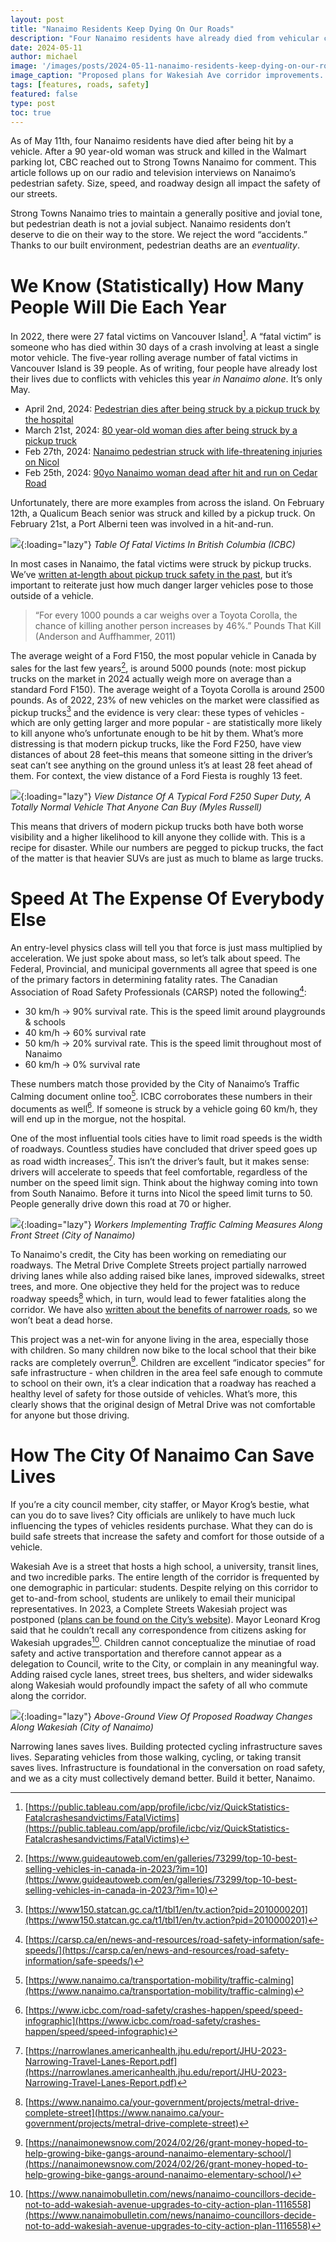 ```yaml
---
layout: post
title: "Nanaimo Residents Keep Dying On Our Roads"
description: "Four Nanaimo residents have already died from vehicular collisions, and it’s only May. Many factors determine if a person hit by a vehicle survives, but building safe streets is by far the most important thing we can do to make our streets safe."
date: 2024-05-11
author: michael
image: '/images/posts/2024-05-11-nanaimo-residents-keep-dying-on-our-roads/header.png'
image_caption: "Proposed plans for Wakesiah Ave corridor improvements. (City of Nanaimo)"
tags: [features, roads, safety]
featured: false
type: post
toc: true
---
```


As of May 11th, four Nanaimo residents have died after being hit by a vehicle. After a 90 year-old woman was struck and killed in the Walmart parking lot, CBC reached out to Strong Towns Nanaimo for comment. This article follows up on our radio and television interviews on Nanaimo’s pedestrian safety. Size, speed, and roadway design all impact the safety of our streets. 

Strong Towns Nanaimo tries to maintain a generally positive and jovial tone, but pedestrian death is not a jovial subject. Nanaimo residents don’t deserve to die on their way to the store. We reject the word “accidents.” Thanks to our built environment, pedestrian deaths are an _eventuality_.

# We Know (Statistically) How Many People Will  Die Each Year 

In 2022, there were 27 fatal victims on Vancouver Island[^1]. A “fatal victim” is someone who has died within 30 days of a crash involving at least a single motor vehicle. The five-year rolling average number of fatal victims in Vancouver Island is 39 people. As of writing, four people have already lost their lives due to conflicts with vehicles this year _in Nanaimo alone_. It’s only May. 

* April 2nd, 2024: [Pedestrian dies after being struck by a pickup truck by the hospital](https://nanaimonewsnow.com/2024/04/02/pedestrian-suffers-life-threatening-injuries-after-being-hit-by-vehicle-near-nanaimo-hospital/)
* March 21st, 2024: [80 year-old woman dies after being struck by a pickup truck](https://bc.ctvnews.ca/80-year-old-pedestrian-struck-killed-in-walmart-parking-lot-nanaimo-rcmp-1.6817574)
* Feb 27th, 2024: [Nanaimo pedestrian struck with life-threatening injuries on Nicol](https://nanaimonewsnow.com/2024/02/28/woman-hit-by-car-in-nanaimo-has-life-threatening-injuries/)
* Feb 25th, 2024: [90yo Nanaimo woman dead after hit and run on Cedar Road](https://vancouversun.com/news/crime/nanaimo-bc-hit-woman-killed-hit-and-run)

Unfortunately, there are more examples from across the island. On February 12th, a Qualicum Beach senior was struck and killed by a pickup truck. On February 21st, a Port Alberni teen was involved in a hit-and-run. 

![]({{site.baseurl}}/images/posts/2024-05-11-nanaimo-residents-keep-dying-on-our-roads/icbc-fatal-victims.png){:loading="lazy"}
*Table Of Fatal Victims In British Columbia (ICBC)*

In most cases in Nanaimo, the fatal victims were struck by pickup trucks. We’ve [written at-length about pickup truck safety in the past](https://www.beautifulnanaimo.ca/large-trucks-are-dangerous), but it’s important to reiterate just how much danger larger vehicles pose to those outside of a vehicle. 

> “For every 1000 pounds a car weighs over a Toyota Corolla, the chance of killing another person increases by 46%.” Pounds That Kill (Anderson and Auffhammer, 2011)

The average weight of a Ford F150, the most popular vehicle in Canada by sales for the last few years[^2], is around 5000 pounds (note: most pickup trucks on the market in 2024 actually weigh more on average than a standard Ford F150). The average weight of a Toyota Corolla is around 2500 pounds. As of 2022, 23% of new vehicles on the market were classified as pickup trucks[^3] and the evidence is very clear: these types of vehicles - which are only getting larger and more popular -  are statistically more likely to kill anyone who’s unfortunate enough to be hit by them. What’s more distressing is that modern pickup trucks, like the Ford F250, have view distances of about 28 feet–this means that someone sitting in the driver’s seat can’t see anything on the ground unless it’s at least 28 feet ahead of them. For context, the view distance  of a Ford Fiesta is roughly 13 feet. 

![]({{site.baseurl}}/images/posts/2024-05-11-nanaimo-residents-keep-dying-on-our-roads/f150-view-distance.png){:loading="lazy"}
*View Distance Of A Typical Ford F250 Super Duty, A Totally Normal Vehicle That Anyone Can Buy (Myles Russell)*

This means that drivers of modern pickup trucks both have both worse visibility and a higher likelihood to kill anyone they collide with. This is a recipe for disaster. While our numbers are pegged to pickup trucks, the fact of the matter is that heavier SUVs are just as much to blame as large trucks. 

# Speed At The Expense Of Everybody Else

An entry-level physics class will tell you that force is just mass multiplied by acceleration. We just spoke about mass, so let’s talk about speed. The Federal, Provincial, and municipal governments all agree that speed is one of the primary factors in determining fatality rates. The Canadian Association of Road Safety Professionals (CARSP) noted the following[^4]:

* 30 km/h → 90% survival rate. This is the speed limit around playgrounds & schools
* 40 km/h → 60% survival rate
* 50 km/h → 20% survival rate. This is the speed limit throughout most of Nanaimo
* 60 km/h → 0% survival rate

These numbers match those provided by the City of Nanaimo’s Traffic Calming document online too[^5]. ICBC corroborates these numbers in their documents as well[^6]. If someone is struck by a vehicle going 60 km/h, they will end up in the morgue, not the hospital. 

One of the most influential tools cities have to limit road speeds is the width of roadways. Countless studies have concluded that driver speed goes up as road width increases[^7]. This isn’t the driver’s fault, but it makes sense: drivers will accelerate to speeds that feel comfortable, regardless of the number on the speed limit sign. Think about the highway coming into town from South Nanaimo. Before it turns into Nicol the speed limit turns to 50. People generally drive down this road at 70 or higher. 

![]({{site.baseurl}}/images/posts/2024-05-11-nanaimo-residents-keep-dying-on-our-roads/front-street-construction.png){:loading="lazy"}
*Workers Implementing Traffic Calming Measures Along Front Street (City of Nanaimo)*

To Nanaimo's credit, the City has been working on remediating our roadways. The Metral Drive Complete Streets project partially narrowed driving lanes while also adding raised bike lanes, improved sidewalks, street trees, and more. One objective they held for the project was to reduce roadway speeds[^8] which, in turn, would lead to fewer fatalities along the corridor. We have also [written about the benefits of narrower roads](https://www.beautifulnanaimo.ca/articles/2023-07-20-narrow-lanes-are-safer), so we won’t beat a dead horse. 

This project was a net-win for anyone living in the area, especially those with children. So many children now bike to the local school that their bike racks are completely overrun[^9]. Children are excellent “indicator species” for safe infrastructure - when children in the area feel safe enough to commute to school on their own, it’s a clear indication that a roadway has reached a healthy level of safety for those outside of vehicles. What’s more, this clearly shows that the original design of Metral Drive was not comfortable for anyone but those driving. 

# How The City Of Nanaimo Can Save Lives

If you’re a city council member, city staffer, or Mayor Krog’s bestie, what can you do to save lives? City officials are unlikely to have much luck influencing the types of vehicles residents purchase. What they can do is build safe streets that increase the safety and comfort for those outside of a vehicle. 

Wakesiah Ave is a street that hosts a high school, a university, transit lines, and two incredible parks. The entire length of the corridor is frequented by one demographic in particular: students. Despite relying on this corridor to get to-and-from school, students are unlikely to email their municipal representatives. In 2023, a Complete Streets Wakesiah project was postponed ([plans can be found on the City’s website](https://www.nanaimo.ca/your-government/projects/wakesiah-avenue-corridor-improvements---postponed)). Mayor Leonard Krog said that he couldn’t recall any correspondence from citizens asking for Wakesiah upgrades[^10]. Children cannot conceptualize the minutiae of road safety and active transportation and therefore cannot appear as a delegation to Council, write to the City, or complain in any meaningful way. Adding raised cycle lanes, street trees, bus shelters, and wider sidewalks along Wakesiah would profoundly impact the safety of all who commute along the corridor. 

![]({{site.baseurl}}/images/posts/2024-05-11-nanaimo-residents-keep-dying-on-our-roads/wakesiah-corridor-improvements.png){:loading="lazy"}
*Above-Ground View Of Proposed Roadway Changes Along Wakesiah (City of Nanaimo)*

Narrowing lanes saves lives. Building protected cycling infrastructure saves lives. Separating vehicles from those walking, cycling, or taking transit saves lives. Infrastructure is foundational in the conversation on road safety, and we as a city must collectively demand better. Build it better, Nanaimo.

[^1]: [https://public.tableau.com/app/profile/icbc/viz/QuickStatistics-Fatalcrashesandvictims/FatalVictims](https://public.tableau.com/app/profile/icbc/viz/QuickStatistics-Fatalcrashesandvictims/FatalVictims)
[^2]: [https://www.guideautoweb.com/en/galleries/73299/top-10-best-selling-vehicles-in-canada-in-2023/?im=10](https://www.guideautoweb.com/en/galleries/73299/top-10-best-selling-vehicles-in-canada-in-2023/?im=10)
[^3]: [https://www150.statcan.gc.ca/t1/tbl1/en/tv.action?pid=2010000201](https://www150.statcan.gc.ca/t1/tbl1/en/tv.action?pid=2010000201)
[^4]: [https://carsp.ca/en/news-and-resources/road-safety-information/safe-speeds/](https://carsp.ca/en/news-and-resources/road-safety-information/safe-speeds/)
[^5]: [https://www.nanaimo.ca/transportation-mobility/traffic-calming](https://www.nanaimo.ca/transportation-mobility/traffic-calming)
[^6]: [https://www.icbc.com/road-safety/crashes-happen/speed/speed-infographic](https://www.icbc.com/road-safety/crashes-happen/speed/speed-infographic)
[^7]: [https://narrowlanes.americanhealth.jhu.edu/report/JHU-2023-Narrowing-Travel-Lanes-Report.pdf](https://narrowlanes.americanhealth.jhu.edu/report/JHU-2023-Narrowing-Travel-Lanes-Report.pdf)
[^8]: [https://www.nanaimo.ca/your-government/projects/metral-drive-complete-street](https://www.nanaimo.ca/your-government/projects/metral-drive-complete-street)
[^9]: [https://nanaimonewsnow.com/2024/02/26/grant-money-hoped-to-help-growing-bike-gangs-around-nanaimo-elementary-school/](https://nanaimonewsnow.com/2024/02/26/grant-money-hoped-to-help-growing-bike-gangs-around-nanaimo-elementary-school/)
[^10]: [https://www.nanaimobulletin.com/news/nanaimo-councillors-decide-not-to-add-wakesiah-avenue-upgrades-to-city-action-plan-1116558](https://www.nanaimobulletin.com/news/nanaimo-councillors-decide-not-to-add-wakesiah-avenue-upgrades-to-city-action-plan-1116558)